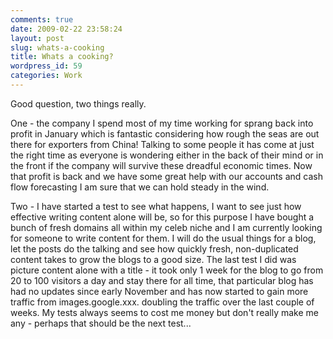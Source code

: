 ```yaml
---
comments: true
date: 2009-02-22 23:58:24
layout: post
slug: whats-a-cooking
title: Whats a cooking?
wordpress_id: 59
categories: Work
---
```


Good question, two things really.

One - the company I spend most of my time working for sprang back into profit in January which is fantastic considering how rough the seas are out there for exporters from China! Talking to some people it has come at just the right time as everyone is wondering either in the back of their mind or in the front if the company will survive these dreadful economic times. Now that profit is back and we have some great help with our accounts and cash flow forecasting I am sure that we can hold steady in the wind.

Two - I have started a test to see what happens, I want to see just how effective writing content alone will be, so for this purpose I have bought a bunch of fresh domains all within my celeb niche and I am currently looking for someone to write content for them. I will do the usual things for a blog, let the posts do the talking and see how quickly fresh, non-duplicated content takes to grow the blogs to a good size. The last test I did was picture content alone with a title - it took only 1 week for the blog to go from 20 to 100 visitors a day and stay there for all time, that particular blog has had no updates since early November and has now started to gain more traffic from images.google.xxx. doubling the traffic over the last couple of weeks. My tests always seems to cost me money but don't really make me any - perhaps that should be the next test...
